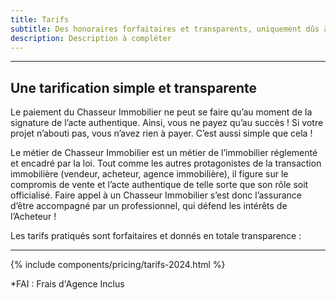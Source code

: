 ```yaml
---
title: Tarifs
subtitle: Des honoraires forfaitaires et transparents, uniquement dûs à la signature de l’acte authentique.
description: Description à compléter
---
```


--- 
## Une tarification simple et transparente

Le paiement du Chasseur Immobilier ne peut se faire qu’au moment de la signature de l’acte authentique. Ainsi, vous ne payez qu’au succès ! Si votre projet n’abouti pas, vous n’avez rien à payer. C’est aussi simple que cela !

Le métier de Chasseur Immobilier est un métier de l’immobilier réglementé et encadré par la loi. Tout comme les autres protagonistes de la transaction immobilière (vendeur, acheteur, agence immobilière), il figure sur le compromis de vente et l’acte authentique de telle sorte que son rôle soit officialisé. Faire appel à un Chasseur Immobilier s’est donc l’assurance d’être accompagné par un professionnel, qui défend les intérêts de l’Acheteur !

Les tarifs pratiqués sont forfaitaires et donnés en totale transparence :

---

{% include components/pricing/tarifs-2024.html %}

*FAI : Frais d'Agence Inclus
